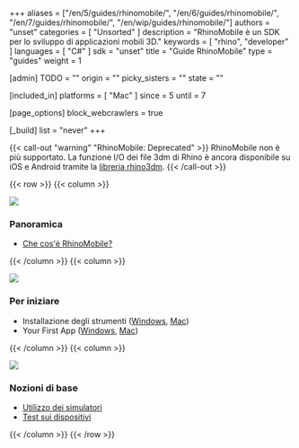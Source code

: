 ﻿+++
aliases = ["/en/5/guides/rhinomobile/", "/en/6/guides/rhinomobile/", "/en/7/guides/rhinomobile/", "/en/wip/guides/rhinomobile/"]
authors = "unset"
categories = [ "Unsorted" ]
description = "RhinoMobile è un SDK per lo sviluppo di applicazioni mobili 3D."
keywords = [ "rhino", "developer" ]
languages = [ "C#" ]
sdk = "unset"
title = "Guide RhinoMobile"
type = "guides"
weight = 1

[admin]
TODO = ""
origin = ""
picky_sisters = ""
state = ""

[included_in]
platforms = [ "Mac" ]
since = 5
until = 7

[page_options]
block_webcrawlers = true

[_build]
list = "never"
+++

{{< call-out "warning" "RhinoMobile: Deprecated" >}}
RhinoMobile non è più supportato. La funzione I/O dei file 3dm di Rhino è ancora disponibile su iOS e Android tramite la [libreria rhino3dm](https://github.com/mcneel/rhino3dm).
{{< /call-out >}}

{{< row >}}
{{< column >}}

<!--the .snagit project for this image can be found next to the image -->
[<img src="/images/rhinomobile-guides-col1.png">](/guides/rhinomobile/what-is-rhinomobile/)

### Panoramica

- [Che cos'è RhinoMobile?](/guides/rhinomobile/what-is-rhinomobile/)

{{< /column >}}
{{< column >}}

<!--the .snagit project for this image can be found next to the image -->
[<img src="/images/rhinomobile-guides-col2.png">](/guides/rhinomobile/installing-tools-windows/)

### Per iniziare

- Installazione degli strumenti ([Windows](/guides/rhinomobile/installing-tools-windows/), [Mac](/guides/rhinomobile/installing-tools-mac/))
- Your First App ([Windows](/guides/rhinomobile/your-first-app-windows/), [Mac](/guides/rhinomobile/your-first-app-mac/))

{{< /column >}}
{{< column >}}

<!--the .snagit project for this image can be found next to the image -->
[<img src="/images/rhinomobile-guides-col3.png">](/guides/rhinomobile/using-simulators/)

### Nozioni di base

- [Utilizzo dei simulatori](/guides/rhinomobile/using-simulators/)
- [Test sui dispositivi](/guides/rhinomobile/testing-on-devices/)

{{< /column >}}
{{< /row >}}
